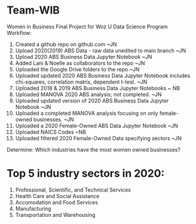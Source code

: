 # Team-WIB
Women in Business Final Project for Woz U Data Science Program
Workflow:
1. Created a github repo on github.com ~JN
2. Upload 2020(2019) ABS Data - raw data unedited to main branch ~JN
3. Upload 2020 ABS Business Data Jupyter Notebook ~JN
4. Added Lani & Noelle as collaborators to the repo ~JN
5. Uploaded the Google Drive folders to the repo ~JN
6. Uploaded updated 2020 ABS Business Data Jupyter Notebook includes chi-squares, correlation matrix, dependent t-test. ~JN
7. Uploaded 2018 & 2019 ABS Business Data Jupyter Notebooks ~ NB
8. Uploaded MANOVA 2020 ABS analysis; not completed. ~JN
9. Uploaded updated version of 2020 ABS Business Data Jupyter Notebook ~JN
10. Uploaded a completed MANOVA analysis focusing on only female-owned businesses. ~JN
11. Uploaded a 2020 Female-Owned ABS Data Jupyter Notebook ~JN
12. Uploaded NAICS Codes ~NB
13. Uploaded filtered 2020 Female-Owned Data specifying sectors ~JN

Determine: Which industries have the most women owned businesses?
# Top 5 industry sectors in 2020:
1. Professional, Scientific, and Technical Services
2. Health Care and Social Assistance
3. Accomodation and Food Services
4. Manufacturing 
5. Transportation and Warehousing 